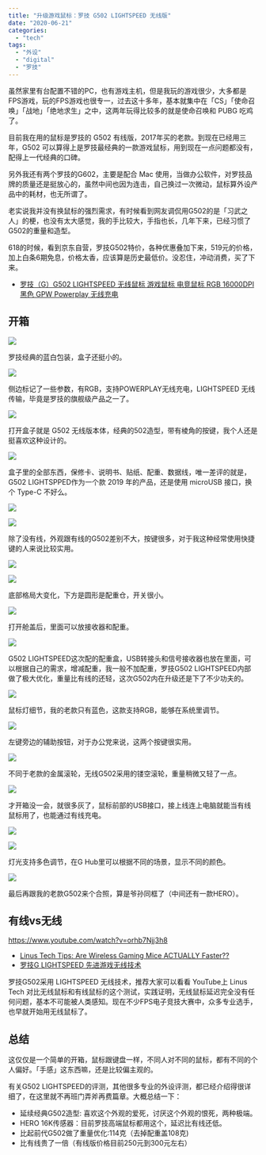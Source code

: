 ```yaml
---
title: "升级游戏鼠标：罗技 G502 LIGHTSPEED 无线版"
date: "2020-06-21"
categories: 
  - "tech"
tags: 
  - "外设"
  - "digital"
  - "罗技"
---
```


虽然家里有台配置不错的PC，也有游戏主机，但是我玩的游戏很少，大多都是FPS游戏，玩的FPS游戏也很专一，过去这十多年，基本就集中在「CS」「使命召唤」「战地」「绝地求生」之中，这两年玩得比较多的就是使命召唤和 PUBG 吃鸡了。

目前我在用的鼠标是罗技的 G502 有线版，2017年买的老款。到现在已经用三年，G502 可以算得上是罗技最经典的一款游戏鼠标，用到现在一点问题都没有，配得上一代经典的口碑。

另外我还有两个罗技的G602，主要是配合 Mac 使用，当做办公软件，对罗技品牌的质量还是挺放心的，虽然中间也因为连击，自己换过一次微动，鼠标算外设产品中的耗材，也无所谓了。

老实说我并没有换鼠标的强烈需求，有时候看到网友调侃用G502的是「习武之人」的梗，也没有太大感觉，我的手比较大，手指也长，几年下来，已经习惯了G502的重量和造型。

618的时候，看到京东自营，罗技G502特价，各种优惠叠加下来，519元的价格，加上白条6期免息，价格太香，应该算是历史最低价。没忍住，冲动消费，买了下来。

- [罗技（G）G502 LIGHTSPEED 无线鼠标 游戏鼠标 电竞鼠标 RGB 16000DPI 黑色 GPW Powerplay 无线充电](https://zuoluo.tv/g502-lightspeed)

## 开箱

![](https://static.is26.com/blog/2020/06/logitech/g-2.JPG)

罗技经典的蓝白包装，盒子还挺小的。

![](https://static.is26.com/blog/2020/06/logitech/g-1.JPG)

侧边标记了一些参数，有RGB，支持POWERPLAY无线充电，LIGHTSPEED 无线传输，毕竟是罗技的旗舰级产品之一了。

![](https://static.is26.com/blog/2020/06/logitech/g-3.JPG)

打开盒子就是 G502 无线版本体，经典的502造型，带有棱角的按键，我个人还是挺喜欢这种设计的。

![](https://static.is26.com/blog/2020/06/logitech/g-5.JPG)

盒子里的全部东西，保修卡、说明书、贴纸、配重、数据线，唯一差评的就是，G502 LIGHTSPPED作为一个款 2019 年的产品，还是使用 microUSB 接口，换个 Type-C 不好么。

![](https://static.is26.com/blog/2020/06/logitech/g-6.JPG)

![](https://static.is26.com/blog/2020/06/logitech/g-7.JPG)

除了没有线，外观跟有线的G502差别不大，按键很多，对于我这种经常使用快捷键的人来说比较实用。

![](https://static.is26.com/blog/2020/06/logitech/g-8.JPG)

![](https://static.is26.com/blog/2020/06/logitech/g-11.JPG)

底部格局大变化，下方是圆形是配重仓，开关很小。

![](https://static.is26.com/blog/2020/06/logitech/g-12.JPG)

打开舱盖后，里面可以放接收器和配重。

![](https://static.is26.com/blog/2020/06/logitech/g-14.JPG)

G502 LIGHTSPEED这次配的配重盒，USB转接头和信号接收器也放在里面，可以根据自己的需求，增减配重，我一般不加配重，罗技G502 LIGHTSPEED内部做了极大优化，重量比有线的还轻，这次G502内在升级还是下了不少功夫的。

![](https://static.is26.com/blog/2020/06/logitech/g-9.JPG)

鼠标灯细节，我的老款只有蓝色，这款支持RGB，能够在系统里调节。

![](https://static.is26.com/blog/2020/06/logitech/g-10.JPG)

左键旁边的辅助按钮，对于办公党来说，这两个按键很实用。

![](https://static.is26.com/blog/2020/06/logitech/g-18.JPG)

不同于老款的金属滚轮，无线G502采用的镂空滚轮，重量稍微又轻了一点。

![](https://static.is26.com/blog/2020/06/logitech/g-15.JPG)

才开箱没一会，就很多灰了，鼠标前部的USB接口，接上线连上电脑就能当有线鼠标用了，也能通过有线充电。

![](https://static.is26.com/blog/2020/06/logitech/g-13.JPG)

![](https://static.is26.com/blog/2020/06/logitech/g-16.JPG)

灯光支持多色调节，在G Hub里可以根据不同的场景，显示不同的颜色。

![](https://static.is26.com/blog/2020/06/logitech/g-17.JPG)

最后再跟我的老款G502来个合照，算是爷孙同框了（中间还有一款HERO）。

## 有线vs无线

https://www.youtube.com/watch?v=orhb7Njj3h8

- [Linus Tech Tips: Are Wireless Gaming Mice ACTUALLY Faster??](https://www.youtube.com/watch?v=orhb7Njj3h8)
- [罗技G LIGHTSPEED 先进游戏无线技术](https://www.logitechg.com.cn/zh-cn/innovation/lightspeed.html)

罗技G502采用 LIGHTSPEED 无线技术，推荐大家可以看看 YouTube上 Linus Tech 对比无线鼠标和有线鼠标的这个测试，实践证明，无线鼠标延迟完全没有任何问题，基本不可能被人类感知。现在不少FPS电子竞技大赛中，众多专业选手，也早就开始用无线鼠标了。

## 总结

这仅仅是一个简单的开箱，鼠标跟键盘一样，不同人对不同的鼠标，都有不同的个人偏好。「手感」这东西嘛，还是比较偏主观的。

有关G502 LIGHTSPEED的评测，其他很多专业的外设评测，都已经介绍得很详细了，在这里就不再班门弄斧再费篇章。大概总结一下：

- 延续经典G502造型: 喜欢这个外观的爱死，讨厌这个外观的恨死，两种极端。
- HERO 16K传感器：目前罗技高端鼠标都用这个，延迟比有线还低。
- 比起前代G502做了重量优化:114克（去掉配重盖108克)
- 比有线贵了一倍（有线版价格目前250元到300元左右）
